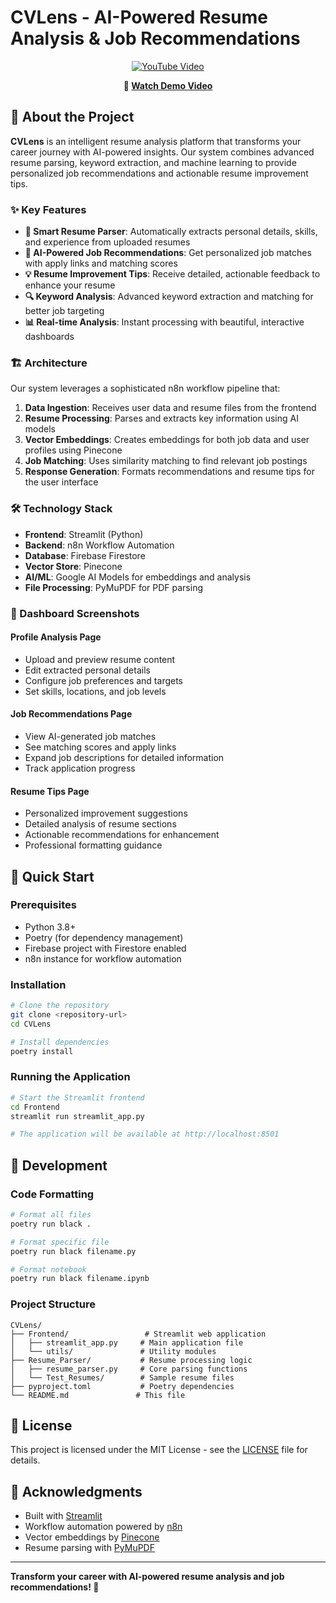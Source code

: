 # CVLens - AI-Powered Resume Analysis & Job Recommendations

<div align="center">

[![YouTube Video](https://img.youtube.com/vi/C9QOUXbKCKU/0.jpg)](https://youtu.be/C9QOUXbKCKU)

**🎥 [Watch Demo Video](https://youtu.be/C9QOUXbKCKU)**

</div>

## 🚀 About the Project

**CVLens** is an intelligent resume analysis platform that transforms your career journey with AI-powered insights. Our system combines advanced resume parsing, keyword extraction, and machine learning to provide personalized job recommendations and actionable resume improvement tips.

### ✨ Key Features

- **📄 Smart Resume Parser**: Automatically extracts personal details, skills, and experience from uploaded resumes
- **🎯 AI-Powered Job Recommendations**: Get personalized job matches with apply links and matching scores
- **💡 Resume Improvement Tips**: Receive detailed, actionable feedback to enhance your resume
- **🔍 Keyword Analysis**: Advanced keyword extraction and matching for better job targeting
- **📊 Real-time Analysis**: Instant processing with beautiful, interactive dashboards

### 🏗️ Architecture

Our system leverages a sophisticated n8n workflow pipeline that:

1. **Data Ingestion**: Receives user data and resume files from the frontend
2. **Resume Processing**: Parses and extracts key information using AI models
3. **Vector Embeddings**: Creates embeddings for both job data and user profiles using Pinecone
4. **Job Matching**: Uses similarity matching to find relevant job postings
5. **Response Generation**: Formats recommendations and resume tips for the user interface

### 🛠️ Technology Stack

- **Frontend**: Streamlit (Python)
- **Backend**: n8n Workflow Automation
- **Database**: Firebase Firestore
- **Vector Store**: Pinecone
- **AI/ML**: Google AI Models for embeddings and analysis
- **File Processing**: PyMuPDF for PDF parsing

### 📱 Dashboard Screenshots

#### Profile Analysis Page
- Upload and preview resume content
- Edit extracted personal details
- Configure job preferences and targets
- Set skills, locations, and job levels

#### Job Recommendations Page
- View AI-generated job matches
- See matching scores and apply links
- Expand job descriptions for detailed information
- Track application progress

#### Resume Tips Page
- Personalized improvement suggestions
- Detailed analysis of resume sections
- Actionable recommendations for enhancement
- Professional formatting guidance

## 🚀 Quick Start

### Prerequisites
- Python 3.8+
- Poetry (for dependency management)
- Firebase project with Firestore enabled
- n8n instance for workflow automation

### Installation

```bash
# Clone the repository
git clone <repository-url>
cd CVLens

# Install dependencies
poetry install
```

### Running the Application

```bash
# Start the Streamlit frontend
cd Frontend
streamlit run streamlit_app.py

# The application will be available at http://localhost:8501
```

## 🔧 Development

### Code Formatting

```bash
# Format all files
poetry run black .

# Format specific file
poetry run black filename.py

# Format notebook
poetry run black filename.ipynb
```

### Project Structure

```
CVLens/
├── Frontend/                 # Streamlit web application
│   ├── streamlit_app.py     # Main application file
│   └── utils/               # Utility modules
├── Resume_Parser/           # Resume processing logic
│   ├── resume_parser.py     # Core parsing functions
│   └── Test_Resumes/        # Sample resume files
├── pyproject.toml           # Poetry dependencies
└── README.md               # This file
```

## 📄 License

This project is licensed under the MIT License - see the [LICENSE](LICENSE) file for details.

## 🙏 Acknowledgments

- Built with [Streamlit](https://streamlit.io/)
- Workflow automation powered by [n8n](https://n8n.io/)
- Vector embeddings by [Pinecone](https://www.pinecone.io/)
- Resume parsing with [PyMuPDF](https://pymupdf.readthedocs.io/)

---

**Transform your career with AI-powered resume analysis and job recommendations! 🚀**
